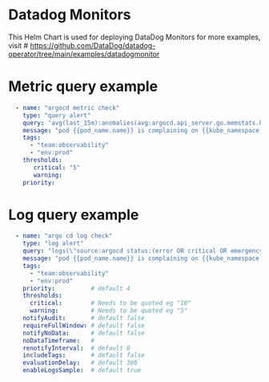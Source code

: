 # Datadog Monitors

This Helm Chart is used for deploying DataDog Monitors
for more examples, visit # https://github.com/DataDog/datadog-operator/tree/main/examples/datadogmonitor


# Metric query example
```yaml
  - name: "argocd metric check" 
    type: "query alert"
    query: "avg(last_15m):anomalies(avg:argocd.api_server.go.memstats.heap.alloc_bytes{*,*,*} by {host,kube_cluster_name}, 'basic', 2, direction='both', interval=60, alert_window='last_15m', count_default_zero='true') >= 1"
    message: "pod {{pod_name.name}} is complaining on {{kube_namespace.name}}"
    tags:
      - "team:observability"
      - "env:prod"
    thresholds:
       critical: "5"
       warning:
    priority:
```

# Log query example
```yaml
  - name: "argo cd log check"
    type: "log alert"
    query: "logs(\"source:argocd status:(error OR critical OR emergency) -\\\"Watch failed\\\" -\\\"helm template\\\"\").index(\"*\").rollup(\"count\").last(\"5m\") > 20"
    message: "pod {{pod_name.name}} is complaining on {{kube_namespace.name}}"
    tags:
      - "team:observability"
      - "env:prod"
    priority:          # default 4
    thresholds:
      critical:        # Needs to be quoted eg "10"
      warning:         # Needs to be quoted eg "5"
    notifyAudit:       # default false
    requireFullWindow: # default false
    notifyNoData:      # default false
    noDataTimeframe:   # 
    renotifyInterval:  # default 0
    includeTags:       # default false
    evaluationDelay:   # default 300
    enableLogsSample:  # default true
```